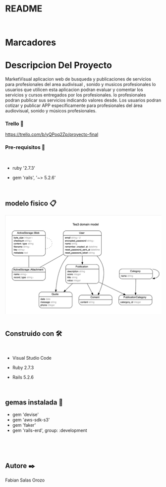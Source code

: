 # README

​

# Marcadores

# Descripcion Del Proyecto

MarketVisual
aplicacion web de busqueda y publicaciones de servicios para profesionales del area audivisual , sonido y musicos profesionales
lo usuarios que utilicen esta aplicacion podran evaluar y comentar los servicios y cursos entregados por los profesionales.
lo profesionales podran publicar sus servicios indicando valores desde.
Los usuarios podran cotizar y publicar
APP específicamente para profesionales del área audiovisual, sonido y músicos profesionales.

### Trello 🚀

https://trello.com/b/yQPoq2Zp/proyecto-final

### Pre-requisitos 🚀

​

* ruby '2.7.3'

* gem 'rails', '~> 5.2.6'

​

## modelo fisico 📋

​​![Modelo conceptual](https://github.com/Alonsorozco/imagenes/blob/main/Captura%20de%20Pantalla%202021-11-29%20a%20la(s)%2000.40.18.png?raw=true)
​

## Construido con 🛠️

​
* Visual Studio Code

* Ruby 2.7.3

* Rails 5.2.6

​

## gemas instalada 📌

* gem 'devise'
* gem 'aws-sdk-s3'
* gem 'faker'
* gem 'rails-erd', group: :development

​





​

## Autore ✒️

Fabian Salas Orozo